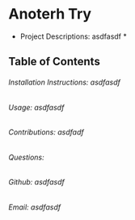 
# Anoterh Try

* Project Descriptions: asdfasdf *

## Table of Contents
###### Installation Instructions: asdfasdf 
###### Usage: asdfasdf 
###### Contributions: asdfadf 
###### Questions:  
###### Github: asdfasdf 
###### Email: asdfasdf 
        